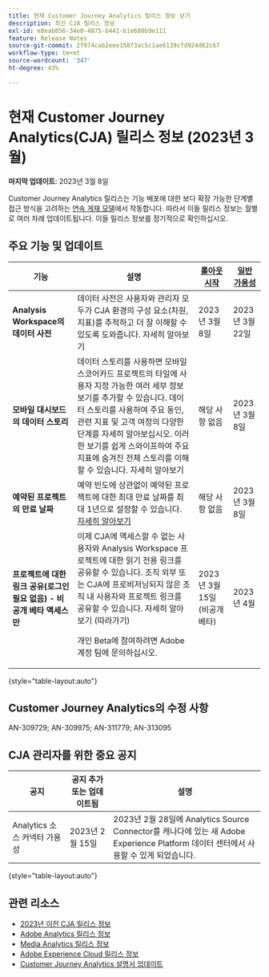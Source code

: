 ```yaml
---
title: 현재 Customer Journey Analytics 릴리스 정보 보기
description: 최신 CJA 릴리스 정보
exl-id: e8eab856-34e0-4875-b441-b1e680b9e111
feature: Release Notes
source-git-commit: 2f974cab2eee158f3ac5c1ae6139cfd924d62c67
workflow-type: tm+mt
source-wordcount: '347'
ht-degree: 43%

---
```


# 현재 Customer Journey Analytics(CJA) 릴리스 정보 (2023년 3월)

**마지막 업데이트**: 2023년 3월 8일

Customer Journey Analytics 릴리스는 기능 배포에 대한 보다 확장 가능한 단계별 접근 방식을 고려하는 [연속 게재 모델](releases.md)에서 작동합니다. 따라서 이들 릴리스 정보는 월별로 여러 차례 업데이트됩니다. 이들 릴리스 정보를 정기적으로 확인하십시오.

## 주요 기능 및 업데이트

| 기능 | 설명 | [롤아웃 시작](/help/release-notes/releases.md) | [일반 가용성](/help/release-notes/releases.md) |
| ----------- | ---------- | ----- | --- |
| **Analysis Workspace의 데이터 사전** | 데이터 사전은 사용자와 관리자 모두가 CJA 환경의 구성 요소(차원, 지표)를 추적하고 더 잘 이해할 수 있도록 도와줍니다. 자세히 알아보기 | 2023년 3월 8일 | 2023년 3월 22일 |
| **모바일 대시보드의 데이터 스토리** | 데이터 스토리를 사용하면 모바일 스코어카드 프로젝트의 타일에 사용자 지정 가능한 여러 세부 정보 보기를 추가할 수 있습니다. 데이터 스토리를 사용하여 주요 동인, 관련 지표 및 고객 여정의 다양한 단계를 자세히 알아보십시오. 이러한 보기를 쉽게 스와이프하여 주요 지표에 숨겨진 전체 스토리를 이해할 수 있습니다. 자세히 알아보기 | 해당 사항 없음 | 2023년 3월 8일 |
| **예약된 프로젝트의 만료 날짜** | 예약 빈도에 상관없이 예약된 프로젝트에 대한 최대 만료 날짜를 최대 1년으로 설정할 수 있습니다. [자세히 알아보기](/help/analysis-workspace/curate-share/t-schedule-report.md) | 해당 사항 없음 | 2023년 3월 8일 |
| **프로젝트에 대한 링크 공유(로그인 필요 없음) - 비공개 베타 액세스만** | 이제 CJA에 액세스할 수 없는 사용자와 Analysis Workspace 프로젝트에 대한 읽기 전용 링크를 공유할 수 있습니다. 조직 외부 또는 CJA에 프로비저닝되지 않은 조직 내 사용자와 프로젝트 링크를 공유할 수 있습니다. 자세히 알아보기 (따라가기)<p>개인 Beta에 참여하려면 Adobe 계정 팀에 문의하십시오. | 2023년 3월 15일(비공개 베타) | 2023년 4월 |

{style="table-layout:auto"}

## Customer Journey Analytics의 수정 사항

AN-309729; AN-309975; AN-311779; AN-313095

## CJA 관리자를 위한 중요 공지

| 공지 | 공지 추가 또는 업데이트됨 | 설명 |
| --- | --- | --- |
| Analytics 소스 커넥터 가용성 | 2023년 2월 15일 | 2023년 2월 28일에 Analytics Source Connector를 캐나다에 있는 새 Adobe Experience Platform 데이터 센터에서 사용할 수 있게 되었습니다. |

{style="table-layout:auto"}

## 관련 리소스

* [2023년 이전 CJA 릴리스 정보](/help/release-notes/2023.md)
* [Adobe Analytics 릴리스 정보](https://experienceleague.adobe.com/docs/analytics/release-notes/latest.html?lang=ko-KR)
* [Media Analytics 릴리스 정보](https://experienceleague.adobe.com/docs/media-analytics/using/additional-resources/release-notes.html?lang=ko-KR)
* [Adobe Experience Cloud 릴리스 정보](https://experienceleague.adobe.com/docs/release-notes/experience-cloud/current.html?lang=ko-KR)
* [Customer Journey Analytics 설명서 업데이트](/help/release-notes/doc-changes.md)
